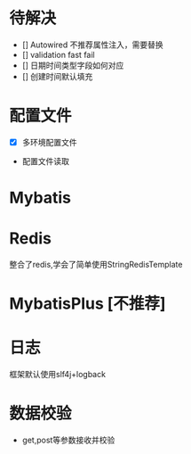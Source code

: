# 待解决
- [] Autowired 不推荐属性注入，需要替换
- [] validation fast fail
- [] 日期时间类型字段如何对应
- [] 创建时间默认填充

# 配置文件
- [x] 多环境配置文件
- 配置文件读取

# Mybatis

# Redis
整合了redis,学会了简单使用StringRedisTemplate

# MybatisPlus [不推荐]

# 日志
框架默认使用slf4j+logback

# 数据校验
- get,post等参数接收并校验